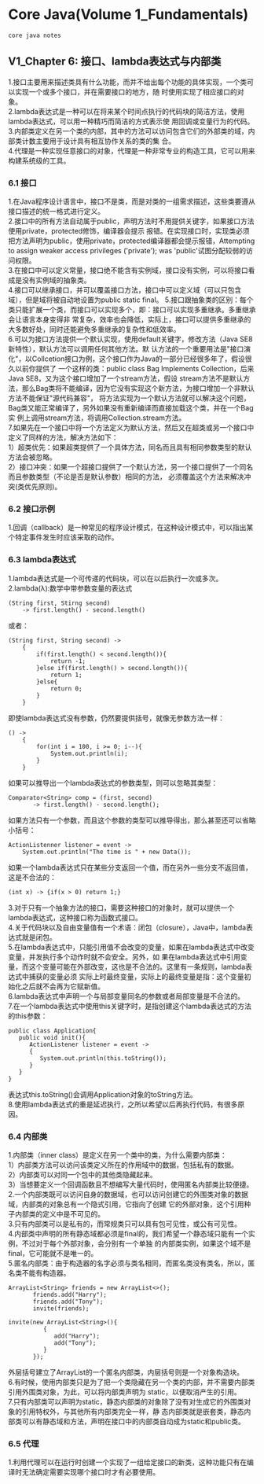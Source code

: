 # Core Java(Volume 1_Fundamentals)
    core java notes
## V1_Chapter 6: 接口、lambda表达式与内部类
1.接口主要用来描述类具有什么功能，而并不给出每个功能的具体实现，一个类可以实现一个或多个接口，并在需要接口的地方，随
时使用实现了相应接口的对象。   
2.lambda表达式是一种可以在将来某个时间点执行的代码块的简洁方法，使用lambda表达式，可以用一种精巧而简洁的方式表示使
用回调或变量行为的代码。   
3.内部类定义在另一个类的内部，其中的方法可以访问包含它们的外部类的域，内部类计数主要用于设计具有相互协作关系的类的集
合。   
4.代理是一种实现任意接口的对象，代理是一种非常专业的构造工具，它可以用来构建系统级的工具。   
### 6.1 接口
1.在Java程序设计语言中，接口不是类，而是对类的一组需求描述，这些类要遵从接口描述的统一格式进行定义。   
2.接口中的所有方法自动属于public，声明方法时不用提供关键字，如果接口方法使用private，protected修饰，编译器会提示
报错。在实现接口时，实现类必须把方法声明为public，使用private，protected编译器都会提示报错，Attempting
to assign weaker access privileges ('private'); was
'public'试图分配较弱的访问权限。   
3.在接口中可以定义常量，接口绝不能含有实例域，接口没有实例，可以将接口看成是没有实例域的抽象类。   
4.接口可以继承接口，并可以覆盖接口方法，接口中可以定义域（可以只包含域），但是域将被自动地设置为public
static final。
5.接口跟抽象类的区别：每个类只能扩展一个类，而接口可以实现多个，即：接口可以实现多重继承。多重继承会让语言本身变得非
常复杂，效率也会降低，实际上，接口可以提供多重继承的大多数好处，同时还能避免多重继承的复杂性和低效率。   
6.可以为接口方法提供一个默认实现，使用default关键字，修改方法（Java SE8新特性），默认方法可以调用任何其他方法。默
认方法的一个重要用法是"接口演化"，以Collcetion接口为例，这个接口作为Java的一部分已经很多年了，假设很久以前你提供了
一个这样的类：public class Bag Implements Collection，后来Java SE8，又为这个接口增加了一个stream方法，假设
stream方法不是默认方法，那么Bag类将不能编译，因为它没有实现这个新方法，为接口增加一个非默认方法不能保证"源代码兼容"，
将方法实现为一个默认方法就可以解决这个问题，Bag类又能正常编译了，另外如果没有重新编译而直接加载这个类，并在一个Bag实
例上调用stream方法，将调用Collection.stream方法。   
7.如果先在一个接口中将一个方法定义为默认方法，然后又在超类或另一个接口中定义了同样的方法，解决方法如下：   
1）超类优先：如果超类提供了一个具体方法，同名而且具有相同参数类型的默认方法会被忽略。   
2）接口冲突：如果一个超接口提供了一个默认方法，另一个接口提供了一个同名而且参数类型（不论是否是默认参数）相同的方法，
必须覆盖这个方法来解决冲突(类优先原则)。
### 6.2 接口示例
1.回调（callback）是一种常见的程序设计模式，在这种设计模式中，可以指出某个特定事件发生时应该采取的动作。
### 6.3 lambda表达式
1.lambda表达式是一个可传递的代码块，可以在以后执行一次或多次。   
2.lambda(λ):数学中带参数变量的表达式   
```
(String first, Stirng second)
    -> first.length() - second.length()
```
或者：
```$xslt
(String first, String second) ->
    {
        if(first.length() < second.length()){
            return -1;
        }else if(first.length() > second.length()){
            return 1;
        }else{
            return 0;
        }
    }
```
即使lambda表达式没有参数，仍然要提供括号，就像无参数方法一样：
```$xslt
() -> 
    {
        for(int i = 100, i >= 0; i--){
            System.out.println(i);
        }  
    }
```
如果可以推导出一个lambda表达式的参数类型，则可以忽略其类型：
```$xslt
Comparator<String> comp = (first, second)
       -> first.length() - second.length();
```
如果方法只有一个参数，而且这个参数的类型可以推导得出，那么甚至还可以省略小括号：
```$xslt
ActionListenner listener = event -> 
    System.out.println("The time is " + new Data());
```
如果一个lambda表达式只在某些分支返回一个值，而在另外一些分支不返回值，这是不合法的：
```$xslt
(int x) -> {if(x > 0) return 1;}
```
3.对于只有一个抽象方法的接口，需要这种接口的对象时，就可以提供一个lambda表达式，这种接口称为函数式接口。   
4.关于代码块以及自由变量值有一个术语：闭包（closure），Java中，lambda表达式就是闭包。   
5.在lambda表达式中，只能引用值不会改变的变量，如果在lambda表达式中改变变量，并发执行多个动作时就不会安全。另外，如
果在lambda表达式中引用变量，而这个变量可能在外部改变，这也是不合法的。这里有一条规则，lambda表达式中捕获的变量必须
实际上时最终变量，实际上的最终变量是指：这个变量初始化之后就不会再为它赋新值。   
6.lambda表达式中声明一个与局部变量同名的参数或者局部变量是不合法的。   
7.在一个lambda表达式中使用this关键字时，是指创建这个lambda表达式的方法的this参数：
```$xslt
public class Application{
   public void init(){
      ActionListener listener = event ->
      {
         System.out.println(this.toString());
      }
   }
}
```
表达式this.toString()会调用Application对象的toString方法。   
8.使用lambda表达式的重是延迟执行，之所以希望以后再执行代码，有很多原因。   
### 6.4 内部类
1.内部类（inner class）是定义在另一个类中的类，为什么需要内部类：   
1）内部类方法可以访问该类定义所在的作用域中的数据，包括私有的数据。   
2）内部类可以对同一个包中的其他类隐藏起来。   
3）当想要定义一个回调函数且不想编写大量代码时，使用匿名内部类比较便捷。   
2.一个内部类既可以访问自身的数据域，也可以访问创建它的外围类对象的数据域，内部类的对象总有一个隐式引用，它指向了创建
它的外部对象，这个引用种子内部类的定义中是不可见的。   
3.只有内部类可以是私有的，而常规类只可以具有包可见性，或公有可见性。   
4.内部类中声明的所有静态域都必须是final的，我们希望一个静态域只能有一个实例，不过对于每个外部对象，会分别有一个单独
的内部类实例，如果这个域不是final，它可能就不是唯一的。   
5.匿名内部类：由于构造器的名字必须与类名相同，而匿名类没有类名，所以，匿名类不能有构造器。
```
ArrayList<String> friends = new ArrayList<>();
       friends.add("Harry");
       friends.add("Tony");
       invite(friends);

invite(new ArrayList<String>(){
          {
             add("Harry");
             add("Tony");
          }
       });
```
外层括号建立了ArrayList的一个匿名内部类，内层括号则是一个对象构造块。   
6.有时候，使用内部类只是为了把一个类隐藏在另一个类的内部，并不需要内部类引用外围类对象，为此，可以将内部类声明为
static，以便取消产生的引用。   
7.只有内部类可以声明为static，静态内部类的对象除了没有对生成它的外围类对象的引用特权外，与其他所有内部类完全一样，静
态内部类就是嵌套类，静态内部类可以有静态域和方法，声明在接口中的内部类自动成为static和public类。   
### 6.5 代理
1.利用代理可以在运行时创建一个实现了一组给定接口的新类，这种功能只有在编译时无法确定需要实现哪个接口时才有必要使用。
